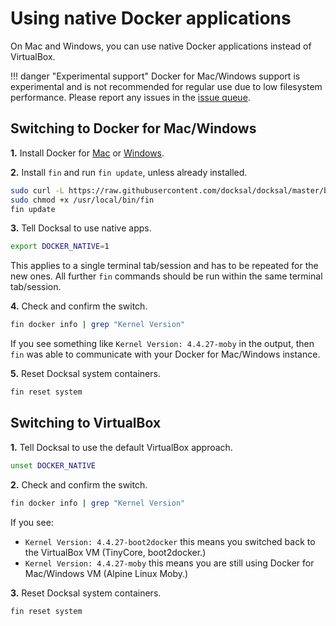 # Using native Docker applications

On Mac and Windows, you can use native Docker applications instead of VirtualBox.

!!! danger "Experimental support"
    Docker for Mac/Windows support is experimental and is not recommended for regular use due to low filesystem performance.
    Please report any issues in the [issue queue](https://github.com/docksal/docksal/issues).

## Switching to Docker for Mac/Windows

**1.** Install Docker for [Mac](https://docs.docker.com/docker-for-mac) or [Windows](https://docs.docker.com/docker-for-windows).

**2.** Install `fin` and run `fin update`, unless already installed.

```bash
sudo curl -L https://raw.githubusercontent.com/docksal/docksal/master/bin/fin -o /usr/local/bin/fin && \
sudo chmod +x /usr/local/bin/fin
fin update
```

**3.** Tell Docksal to use native apps.

```bash
export DOCKER_NATIVE=1
```

This applies to a single terminal tab/session and has to be repeated for the new ones.
All further `fin` commands should be run within the same terminal tab/session.

**4.** Check and confirm the switch.

```bash
fin docker info | grep "Kernel Version"
```

If you see something like `Kernel Version: 4.4.27-moby` in the output,
then `fin` was able to communicate with your Docker for Mac/Windows instance.

**5.** Reset Docksal system containers.

```bash
fin reset system
```

## Switching to VirtualBox

**1.** Tell Docksal to use the default VirtualBox approach.

```bash
unset DOCKER_NATIVE
```

**2.** Check and confirm the switch.

```bash
fin docker info | grep "Kernel Version"
```

If you see:

- `Kernel Version: 4.4.27-boot2docker` this means you switched back to the VirtualBox VM (TinyCore, boot2docker.)
- `Kernel Version: 4.4.27-moby` this means you are still using Docker for Mac/Windows VM (Alpine Linux Moby.)

**3.** Reset Docksal system containers.

```bash
fin reset system
```
